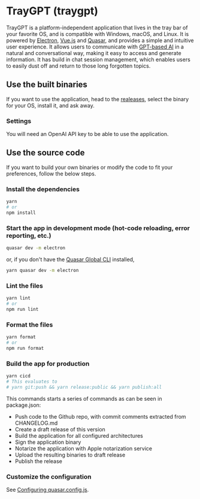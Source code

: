# TrayGPT (traygpt)

TrayGPT is a platform-independent application that lives in the tray bar of your favorite OS, and is compatible with Windows, macOS, and Linux. It is powered by [Electron](https://electron.org), [Vue.js](https://vuejs.org) and [Quasar](https://quasar.dev), and provides a simple and intuitive user experience. It allows users to communicate with [GPT-based AI](https://openai.com) in a natural and conversational way, making it easy to access and generate information. It has build in chat session management, which enables users to easily dust off and return to those long forgotten topics.

## Use the built binaries
If you want to use the application, head to the [realeases](https://github.com/PeterBlenessy/TrayGPT/releases), select the binary for your OS, install it, and ask away.

### Settings
You will need an OpenAI API key to be able to use the application.

## Use the source code
If you want to build your own binaries or modify the code to fit your preferences, follow the below steps.

### Install the dependencies

```bash
yarn
# or
npm install
```

### Start the app in development mode (hot-code reloading, error reporting, etc.)

```bash
quasar dev -m electron
```

or, if you don't have the [Quasar Global CLI](https://quasar.dev/start/quick-start) installed,

```bash
yarn quasar dev -m electron
```

### Lint the files

```bash
yarn lint
# or
npm run lint
```

### Format the files

```bash
yarn format
# or
npm run format
```

### Build the app for production

```bash
yarn cicd
# This evaluates to 
# yarn git:push && yarn release:public && yarn publish:all
```
This commands starts a series of commands as can be seen in package.json:
* Push code to the Github repo, with commit comments extracted from CHANGELOG.md
* Create a draft release of this version
* Build the application for all configured architectures
* Sign the application binary
* Notarize the application with Apple notarization service
* Upload the resulting binaries to draft release
* Publish the release

### Customize the configuration

See [Configuring quasar.config.js](https://v2.quasar.dev/quasar-cli-vite/quasar-config-js).

